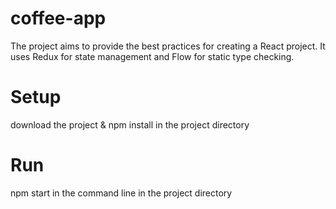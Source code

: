 # coffee-app
The project aims to provide the best practices for creating a React project. It uses Redux for state management and Flow for static type checking.

# Setup
download the project & npm install in the project directory

# Run
npm start in the command line in the project directory
